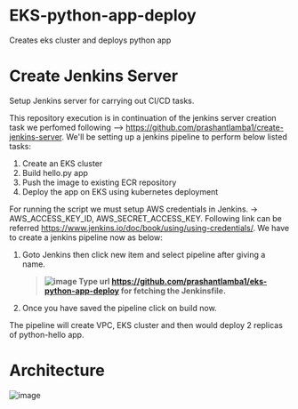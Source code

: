 # EKS-python-app-deploy
Creates eks cluster and deploys python app


# Create Jenkins Server
Setup Jenkins server for carrying out CI/CD tasks.

This repository execution is in continuation of the jenkins server creation task we perfomed following --> https://github.com/prashantlamba1/create-jenkins-server. We'll be setting up a jenkins pipeline to perform below listed tasks:
1. Create an EKS cluster
2. Build hello.py app
3. Push the image to existing ECR repository
4. Deploy the app on EKS using kubernetes deployment 

For running the script we must setup AWS credentials in Jenkins. -> AWS_ACCESS_KEY_ID, AWS_SECRET_ACCESS_KEY. Following link can be referred https://www.jenkins.io/doc/book/using/using-credentials/.
We have to create a jenkins pipeline now as below:

1. Goto Jenkins then click new item and select pipeline after giving a name. 
   >**![image](https://user-images.githubusercontent.com/67849881/232850843-af14ec89-0a1d-4d9c-804e-58233a583b7f.png)
   Type url https://github.com/prashantlamba1/eks-python-app-deploy for fetching the Jenkinsfile.**

2. Once you have saved the pipeline click on build now.

The pipeline will create VPC, EKS cluster and then would deploy 2 replicas of python-hello app.


# Architecture

![image](https://user-images.githubusercontent.com/67849881/232942712-d1f8434a-325b-4ff1-bba5-6332dbb629bb.png)
